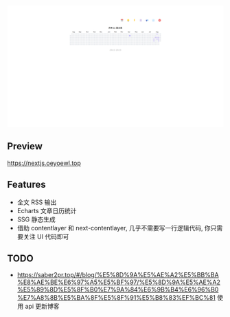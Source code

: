 ![next-mdx](./public/next-mdx.png)

## Preview

https://nextjs.oeyoewl.top

## Features

- 全文 RSS 输出
- Echarts 文章日历统计
- SSG 静态生成
- 借助 contentlayer 和 next-contentlayer, 几乎不需要写一行逻辑代码, 你只需要关注 UI 代码即可

## TODO

- https://saber2pr.top/#/blog/%E5%8D%9A%E5%AE%A2%E5%BB%BA%E8%AE%BE%E6%97%A5%E5%BF%97/%E5%8D%9A%E5%AE%A2%E5%89%8D%E5%8F%B0%E7%9A%84%E6%9B%B4%E6%96%B0%E7%A8%8B%E5%BA%8F%E5%8F%91%E5%B8%83%EF%BC%81 使用 api 更新博客
